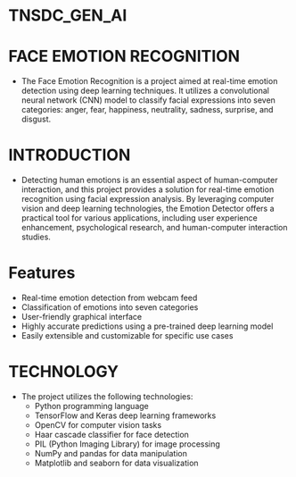 # TNSDC_GEN_AI
# FACE EMOTION RECOGNITION
- The Face Emotion Recognition is a project aimed at real-time emotion detection using deep learning techniques. It utilizes a convolutional neural network (CNN) model to classify facial expressions into seven categories: anger, fear, happiness, neutrality, sadness, surprise, and disgust.
# INTRODUCTION
- Detecting human emotions is an essential aspect of human-computer interaction, and this project provides a solution for real-time emotion recognition using facial expression analysis. By leveraging computer vision and deep learning technologies, the Emotion Detector offers a practical tool for various applications, including user experience enhancement, psychological research, and human-computer interaction studies.
# Features
- Real-time emotion detection from webcam feed
- Classification of emotions into seven categories
- User-friendly graphical interface
- Highly accurate predictions using a pre-trained deep learning model
- Easily extensible and customizable for specific use cases

# TECHNOLOGY
- The project utilizes the following technologies:
    - Python programming language
    - TensorFlow and Keras deep learning frameworks
    - OpenCV for computer vision tasks
    - Haar cascade classifier for face detection
    - PIL (Python Imaging Library) for image processing
    - NumPy and pandas for data manipulation
    - Matplotlib and seaborn for data visualization

